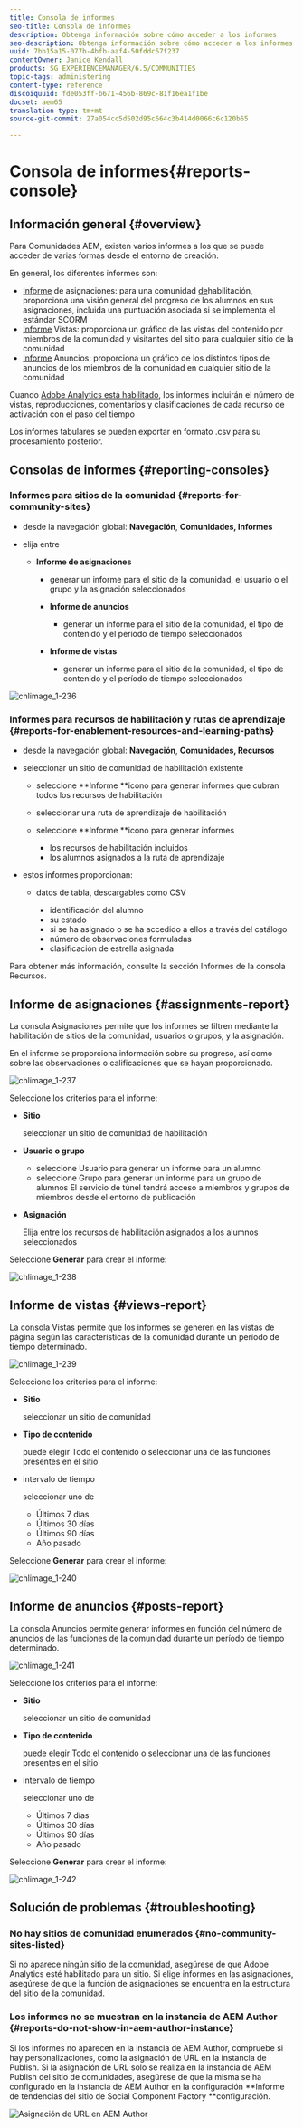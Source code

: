 ```yaml
---
title: Consola de informes
seo-title: Consola de informes
description: Obtenga información sobre cómo acceder a los informes
seo-description: Obtenga información sobre cómo acceder a los informes
uuid: 7bb15a15-077b-4bfb-aaf4-50fddc67f237
contentOwner: Janice Kendall
products: SG_EXPERIENCEMANAGER/6.5/COMMUNITIES
topic-tags: administering
content-type: reference
discoiquuid: fde053ff-b671-456b-869c-81f16ea1f1be
docset: aem65
translation-type: tm+mt
source-git-commit: 27a054cc5d502d95c664c3b414d0066c6c120b65

---
```



# Consola de informes{#reports-console}

## Información general {#overview}

Para Comunidades AEM, existen varios informes a los que se puede acceder de varias formas desde el entorno de creación.

En general, los diferentes informes son:

* [Informe](#assignments-report) de asignaciones: para una comunidad [de](/help/communities/overview.md#enablement-community)habilitación, proporciona una visión general del progreso de los alumnos en sus asignaciones, incluida una puntuación asociada si se implementa el estándar SCORM
* [Informe](#views-report) Vistas: proporciona un gráfico de las vistas del contenido por miembros de la comunidad y visitantes del sitio para cualquier sitio de la comunidad
* [Informe](#posts-report) Anuncios: proporciona un gráfico de los distintos tipos de anuncios de los miembros de la comunidad en cualquier sitio de la comunidad

Cuando [Adobe Analytics está habilitado](/help/communities/sites-console.md#analytics), los informes incluirán el número de vistas, reproducciones, comentarios y clasificaciones de cada recurso de activación con el paso del tiempo

Los informes tabulares se pueden exportar en formato .csv para su procesamiento posterior.

## Consolas de informes {#reporting-consoles}

### Informes para sitios de la comunidad {#reports-for-community-sites}

* desde la navegación global: **Navegación**, **Comunidades, Informes**

* elija entre

   * **Informe de asignaciones**

      * generar un informe para el sitio de la comunidad, el usuario o el grupo y la asignación seleccionados

      * **Informe de anuncios**

         * generar un informe para el sitio de la comunidad, el tipo de contenido y el período de tiempo seleccionados
      * **Informe de vistas**

         * generar un informe para el sitio de la comunidad, el tipo de contenido y el período de tiempo seleccionados


![chlimage_1-236](assets/chlimage_1-236.png)

### Informes para recursos de habilitación y rutas de aprendizaje {#reports-for-enablement-resources-and-learning-paths}

* desde la navegación global: **Navegación**, **Comunidades, Recursos**

* seleccionar un sitio de comunidad de habilitación existente

   * seleccione **Informe **icono para generar informes que cubran todos los recursos de habilitación
   * seleccionar una ruta de aprendizaje de habilitación
   * seleccione **Informe **icono para generar informes

      * los recursos de habilitación incluidos
      * los alumnos asignados a la ruta de aprendizaje

* estos informes proporcionan:

   * datos de tabla, descargables como CSV

      * identificación del alumno
      * su estado
      * si se ha asignado o se ha accedido a ellos a través del catálogo
      * número de observaciones formuladas
      * clasificación de estrella asignada

Para obtener más información, consulte la sección [](/help/communities/resources.md#report) Informes de la consola Recursos.

## Informe de asignaciones {#assignments-report}

La consola Asignaciones permite que los informes se filtren mediante la habilitación de sitios de la comunidad, usuarios o grupos, y la asignación.

En el informe se proporciona información sobre su progreso, así como sobre las observaciones o calificaciones que se hayan proporcionado.

![chlimage_1-237](assets/chlimage_1-237.png)

Seleccione los criterios para el informe:

* **Sitio**

   seleccionar un sitio de comunidad de habilitación

* **Usuario o grupo**
   * seleccione Usuario para generar un informe para un alumno
   * seleccione Grupo para generar un informe para un grupo de alumnos
   El servicio de túnel tendrá acceso a miembros y grupos de miembros desde el entorno de publicación

* **Asignación**

   Elija entre los recursos de habilitación asignados a los alumnos seleccionados

Seleccione **Generar** para crear el informe:

![chlimage_1-238](assets/chlimage_1-238.png)

## Informe de vistas {#views-report}

La consola Vistas permite que los informes se generen en las vistas de página según las características de la comunidad durante un período de tiempo determinado.

![chlimage_1-239](assets/chlimage_1-239.png)

Seleccione los criterios para el informe:

* **Sitio**

   seleccionar un sitio de comunidad

* **Tipo de contenido**

   puede elegir Todo el contenido o seleccionar una de las funciones presentes en el sitio

* intervalo de tiempo

   seleccionar uno de

   * Últimos 7 días
   * Últimos 30 días
   * Últimos 90 días
   * Año pasado

Seleccione **Generar** para crear el informe:

![chlimage_1-240](assets/chlimage_1-240.png)

## Informe de anuncios {#posts-report}

La consola Anuncios permite generar informes en función del número de anuncios de las funciones de la comunidad durante un período de tiempo determinado.

![chlimage_1-241](assets/chlimage_1-241.png)

Seleccione los criterios para el informe:

* **Sitio**

   seleccionar un sitio de comunidad

* **Tipo de contenido**

   puede elegir Todo el contenido o seleccionar una de las funciones presentes en el sitio

* intervalo de tiempo

   seleccionar uno de

   * Últimos 7 días
   * Últimos 30 días
   * Últimos 90 días
   * Año pasado

Seleccione **Generar** para crear el informe:

![chlimage_1-242](assets/chlimage_1-242.png)

## Solución de problemas {#troubleshooting}

### No hay sitios de comunidad enumerados {#no-community-sites-listed}

Si no aparece ningún sitio de la comunidad, asegúrese de que Adobe Analytics esté habilitado para un sitio. Si elige informes en las asignaciones, asegúrese de que la función de asignaciones se encuentra en la estructura del sitio de la comunidad.

### Los informes no se muestran en la instancia de AEM Author {#reports-do-not-show-in-aem-author-instance}

Si los informes no aparecen en la instancia de AEM Author, compruebe si hay personalizaciones, como la asignación de URL en la instancia de Publish. Si la asignación de URL solo se realiza en la instancia de AEM Publish del sitio de comunidades, asegúrese de que la misma se ha configurado en la instancia de AEM Author en la configuración **Informe de tendencias del sitio de Social Component Factory **configuración.

![Asignación de URL en AEM Author](assets/sitetrend.png)